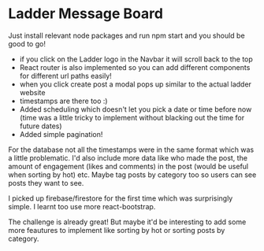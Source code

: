 # Ladder Message Board

Just install relevant node packages and run npm start and you should be good to go!

- if you click on the Ladder logo in the Navbar it will scroll back to the top
- React router is also implemented so you can add different components for different url paths easily!
- when you click create post a modal pops up similar to the actual ladder website
- timestamps are there too :)
- Added scheduling which doesn't let you pick a date or time before now (time was a little tricky to implement without blacking out the time for future dates)
- Added simple pagination!

For the database not all the timestamps were in the same format which was a little problematic. I'd also include more data like who made the post, the amount of engagement (likes and comments) in the post (would be useful when sorting by hot) etc. Maybe tag posts by category too so users can see posts they want to see.

I picked up firebase/firestore for the first time which was surprisingly simple. I learnt too use more react-bootstrap.

The challenge is already great! But maybe it'd be interesting to add some more feautures to implement like sorting by hot or sorting posts by category.
